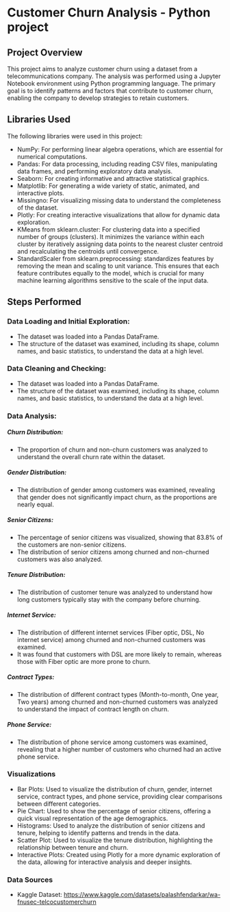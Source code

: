 # Customer Churn Analysis - Python project

## Project Overview
This project aims to analyze customer churn using a dataset from a telecommunications company. The analysis was performed using a Jupyter Notebook environment using Python programming language. The primary goal is to identify patterns and factors that contribute to customer churn, enabling the company to develop strategies to retain customers.

## Libraries Used

The following libraries were used in this project:

- NumPy: For performing linear algebra operations, which are essential for numerical computations.
- Pandas: For data processing, including reading CSV files, manipulating data frames, and performing exploratory data analysis.
- Seaborn: For creating informative and attractive statistical graphics.
- Matplotlib: For generating a wide variety of static, animated, and interactive plots.
- Missingno: For visualizing missing data to understand the completeness of the dataset.
- Plotly: For creating interactive visualizations that allow for dynamic data exploration.
- KMeans from sklearn.cluster: For clustering data into a specified number of groups (clusters). It minimizes the variance within each cluster by iteratively assigning data points to the nearest cluster centroid and recalculating the centroids until convergence.
- StandardScaler from sklearn.preprocessing: standardizes features by removing the mean and scaling to unit variance. This ensures that each feature contributes equally to the model, which is crucial for many machine learning algorithms sensitive to the scale of the input data.

## Steps Performed

### Data Loading and Initial Exploration:

- The dataset was loaded into a Pandas DataFrame.
- The structure of the dataset was examined, including its shape, column names, and basic statistics, to understand the data at a high level.

### Data Cleaning and Checking:

- The dataset was loaded into a Pandas DataFrame.
- The structure of the dataset was examined, including its shape, column names, and basic statistics, to understand the data at a high level.

### Data Analysis:

##### Churn Distribution:

- The proportion of churn and non-churn customers was analyzed to understand the overall churn rate within the dataset.

##### Gender Distribution:

- The distribution of gender among customers was examined, revealing that gender does not significantly impact churn, as the proportions are nearly equal.

##### Senior Citizens:

- The percentage of senior citizens was visualized, showing that 83.8% of the customers are non-senior citizens.
- The distribution of senior citizens among churned and non-churned customers was also analyzed.

##### Tenure Distribution:

- The distribution of customer tenure was analyzed to understand how long customers typically stay with the company before churning.

##### Internet Service:

- The distribution of different internet services (Fiber optic, DSL, No internet service) among churned and non-churned customers was examined.
- It was found that customers with DSL are more likely to remain, whereas those with Fiber optic are more prone to churn.

##### Contract Types:

- The distribution of different contract types (Month-to-month, One year, Two years) among churned and non-churned customers was analyzed to understand the impact of contract length on churn.

##### Phone Service:

- The distribution of phone service among customers was examined, revealing that a higher number of customers who churned had an active phone service.

### Visualizations

- Bar Plots: Used to visualize the distribution of churn, gender, internet service, contract types, and phone service, providing clear comparisons between different categories.
- Pie Chart: Used to show the percentage of senior citizens, offering a quick visual representation of the age demographics.
- Histograms: Used to analyze the distribution of senior citizens and tenure, helping to identify patterns and trends in the data.
- Scatter Plot: Used to visualize the tenure distribution, highlighting the relationship between tenure and churn.
- Interactive Plots: Created using Plotly for a more dynamic exploration of the data, allowing for interactive analysis and deeper insights.

### Data Sources
- Kaggle Dataset: https://www.kaggle.com/datasets/palashfendarkar/wa-fnusec-telcocustomerchurn
